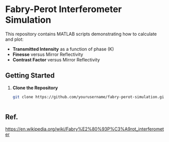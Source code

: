 # Fabry-Perot Interferometer Simulation

This repository contains MATLAB scripts demonstrating how to calculate and plot:
- **Transmitted Intensity** as a function of phase (K)
- **Finesse** versus Mirror Reflectivity
- **Contrast Factor** versus Mirror Reflectivity

## Getting Started

1. **Clone the Repository**  
   ```bash
   git clone https://github.com/yourusername/fabry-perot-simulation.git



## Ref.

https://en.wikipedia.org/wiki/Fabry%E2%80%93P%C3%A9rot_interferometer
